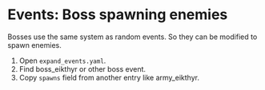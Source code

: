 # Events: Boss spawning enemies

Bosses use the same system as random events. So they can be modified to spawn enemies.

1. Open `expand_events.yaml`.
2. Find boss_eikthyr or other boss event.
3. Copy `spawns` field from another entry like army_eikthyr.
